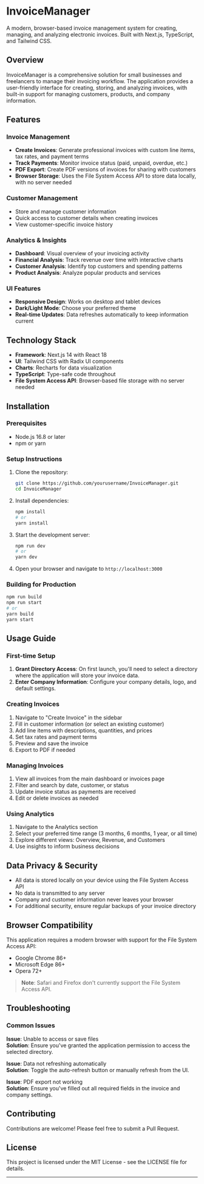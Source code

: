 # InvoiceManager

A modern, browser-based invoice management system for creating, managing, and analyzing electronic invoices. Built with Next.js, TypeScript, and Tailwind CSS.

## Overview

InvoiceManager is a comprehensive solution for small businesses and freelancers to manage their invoicing workflow. The application provides a user-friendly interface for creating, storing, and analyzing invoices, with built-in support for managing customers, products, and company information.

## Features

### Invoice Management
- **Create Invoices**: Generate professional invoices with custom line items, tax rates, and payment terms
- **Track Payments**: Monitor invoice status (paid, unpaid, overdue, etc.)
- **PDF Export**: Create PDF versions of invoices for sharing with customers
- **Browser Storage**: Uses the File System Access API to store data locally, with no server needed

### Customer Management
- Store and manage customer information
- Quick access to customer details when creating invoices
- View customer-specific invoice history

### Analytics & Insights
- **Dashboard**: Visual overview of your invoicing activity
- **Financial Analysis**: Track revenue over time with interactive charts
- **Customer Analysis**: Identify top customers and spending patterns
- **Product Analysis**: Analyze popular products and services

### UI Features
- **Responsive Design**: Works on desktop and tablet devices
- **Dark/Light Mode**: Choose your preferred theme
- **Real-time Updates**: Data refreshes automatically to keep information current

## Technology Stack

- **Framework**: Next.js 14 with React 18
- **UI**: Tailwind CSS with Radix UI components
- **Charts**: Recharts for data visualization
- **TypeScript**: Type-safe code throughout
- **File System Access API**: Browser-based file storage with no server needed

## Installation

### Prerequisites
- Node.js 16.8 or later
- npm or yarn

### Setup Instructions

1. Clone the repository:
   ```bash
   git clone https://github.com/yourusername/InvoiceManager.git
   cd InvoiceManager
   ```

2. Install dependencies:
   ```bash
   npm install
   # or
   yarn install
   ```

3. Start the development server:
   ```bash
   npm run dev
   # or
   yarn dev
   ```

4. Open your browser and navigate to `http://localhost:3000`

### Building for Production

```bash
npm run build
npm run start
# or
yarn build
yarn start
```

## Usage Guide

### First-time Setup

1. **Grant Directory Access**: On first launch, you'll need to select a directory where the application will store your invoice data.
2. **Enter Company Information**: Configure your company details, logo, and default settings.

### Creating Invoices

1. Navigate to "Create Invoice" in the sidebar
2. Fill in customer information (or select an existing customer)
3. Add line items with descriptions, quantities, and prices
4. Set tax rates and payment terms
5. Preview and save the invoice
6. Export to PDF if needed

### Managing Invoices

1. View all invoices from the main dashboard or invoices page
2. Filter and search by date, customer, or status
3. Update invoice status as payments are received
4. Edit or delete invoices as needed

### Using Analytics

1. Navigate to the Analytics section
2. Select your preferred time range (3 months, 6 months, 1 year, or all time)
3. Explore different views: Overview, Revenue, and Customers
4. Use insights to inform business decisions

## Data Privacy & Security

- All data is stored locally on your device using the File System Access API
- No data is transmitted to any server
- Company and customer information never leaves your browser
- For additional security, ensure regular backups of your invoice directory

## Browser Compatibility

This application requires a modern browser with support for the File System Access API:
- Google Chrome 86+
- Microsoft Edge 86+
- Opera 72+

> **Note**: Safari and Firefox don't currently support the File System Access API.

## Troubleshooting

### Common Issues

**Issue**: Unable to access or save files  
**Solution**: Ensure you've granted the application permission to access the selected directory.

**Issue**: Data not refreshing automatically  
**Solution**: Toggle the auto-refresh button or manually refresh from the UI.

**Issue**: PDF export not working  
**Solution**: Ensure you've filled out all required fields in the invoice and company settings.

## Contributing

Contributions are welcome! Please feel free to submit a Pull Request.

## License

This project is licensed under the MIT License - see the LICENSE file for details.

---